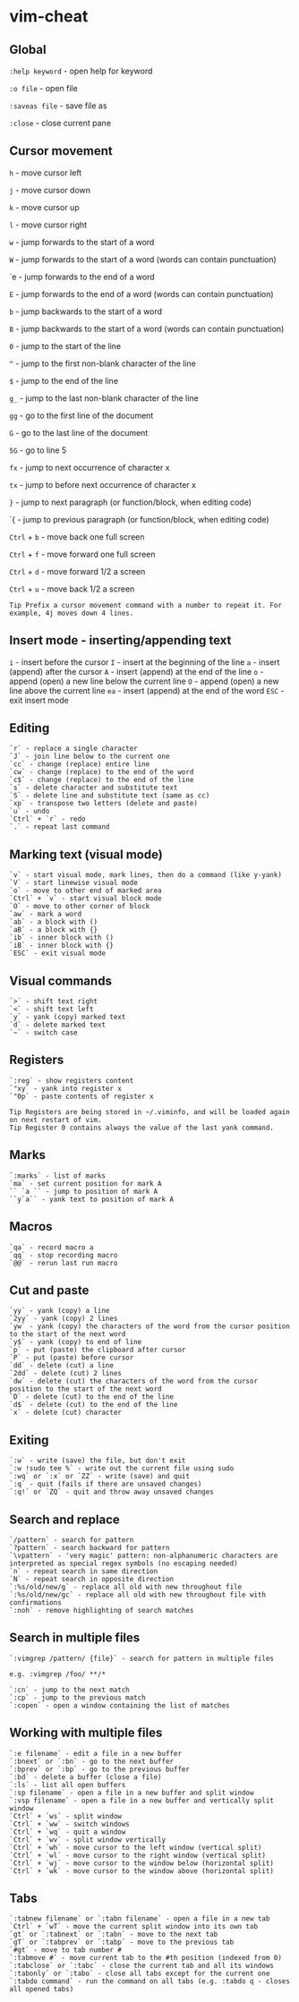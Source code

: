 # vim-cheat

## Global

 `:help keyword` - open help for keyword

 `:o file` - open file

 `:saveas file` - save file as

 `:close` - close current pane

## Cursor movement

 `h` - move cursor left

 `j` - move cursor down

 `k` - move cursor up

 `l` - move cursor right

 `w` - jump forwards to the start of a word

 `W` - jump forwards to the start of a word (words can contain punctuation)

 `e - jump forwards to the end of a word

 `E` - jump forwards to the end of a word (words can contain punctuation)

 `b` - jump backwards to the start of a word

 `B` - jump backwards to the start of a word (words can contain punctuation)

 `0` - jump to the start of the line

 `^` - jump to the first non-blank character of the line

 `$` - jump to the end of the line

 `g_` - jump to the last non-blank character of the line

 `gg` - go to the first line of the document

 `G` - go to the last line of the document

 `5G` - go to line 5

 `fx` - jump to next occurrence of character x

 `tx` - jump to before next occurrence of character x

 `}` - jump to next paragraph (or function/block, when editing code)

 `{ - jump to previous paragraph (or function/block, when editing code)

 `Ctrl` + `b` - move back one full screen

 `Ctrl` + `f` - move forward one full screen

 `Ctrl` + `d` - move forward 1/2 a screen

 `Ctrl` + `u` - move back 1/2 a screen

```
Tip Prefix a cursor movement command with a number to repeat it. For example, 4j moves down 4 lines.
```

## Insert mode - inserting/appending text

   `i` - insert before the cursor
   `I` - insert at the beginning of the line
   `a` - insert (append) after the cursor
   `A` - insert (append) at the end of the line
   `o` - append (open) a new line below the current line
   `O` - append (open) a new line above the current line
   `ea` - insert (append) at the end of the word
   `ESC` - exit insert mode

## Editing

    `r` - replace a single character
    `J` - join line below to the current one
    `cc` - change (replace) entire line
    `cw` - change (replace) to the end of the word
    `c$` - change (replace) to the end of the line
    `s` - delete character and substitute text
    `S` - delete line and substitute text (same as cc)
    `xp` - transpose two letters (delete and paste)
    `u` - undo
    `Ctrl` + `r` - redo
    `.` - repeat last command

## Marking text (visual mode)

    `v` - start visual mode, mark lines, then do a command (like y-yank)
    `V` - start linewise visual mode
    `o` - move to other end of marked area
    `Ctrl` + `v` - start visual block mode
    `O` - move to other corner of block
    `aw` - mark a word
    `ab` - a block with ()
    `aB` - a block with {}
    `ib` - inner block with ()
    `iB` - inner block with {}
    `ESC` - exit visual mode

## Visual commands

    `>` - shift text right
    `<` - shift text left
    `y` - yank (copy) marked text
    `d` - delete marked text
    `~` - switch case

## Registers

    `:reg` - show registers content
    `"xy` - yank into register x
    `"0p` - paste contents of register x

```
Tip Registers are being stored in ~/.viminfo, and will be loaded again on next restart of vim.
Tip Register 0 contains always the value of the last yank command.
```

## Marks

    `:marks` - list of marks
    `ma` - set current position for mark A
    `` `a `` - jump to position of mark A
    ``y`a`` - yank text to position of mark A

## Macros

    `qa` - record macro a
    `qq` - stop recording macro
    `@@` - rerun last run macro

## Cut and paste

    `yy` - yank (copy) a line
    `2yy` - yank (copy) 2 lines
    `yw` - yank (copy) the characters of the word from the cursor position to the start of the next word
    `y$` - yank (copy) to end of line
    `p` - put (paste) the clipboard after cursor
    `P` - put (paste) before cursor
    `dd` - delete (cut) a line
    `2dd` - delete (cut) 2 lines
    `dw` - delete (cut) the characters of the word from the cursor position to the start of the next word
    `D` - delete (cut) to the end of the line
    `d$` - delete (cut) to the end of the line
    `x` - delete (cut) character

## Exiting

    `:w` - write (save) the file, but don't exit
    `:w !sudo tee %` - write out the current file using sudo
    `:wq` or `:x` or `ZZ` - write (save) and quit
    `:q` - quit (fails if there are unsaved changes)
    `:q!` or `ZQ` - quit and throw away unsaved changes

## Search and replace

    `/pattern` - search for pattern
    `?pattern` - search backward for pattern
    `\vpattern` - 'very magic' pattern: non-alphanumeric characters are interpreted as special regex symbols (no escaping needed)
    `n` - repeat search in same direction
    `N` - repeat search in opposite direction
    `:%s/old/new/g` - replace all old with new throughout file
    `:%s/old/new/gc` - replace all old with new throughout file with confirmations
    `:noh` - remove highlighting of search matches

## Search in multiple files

    `:vimgrep /pattern/ {file}` - search for pattern in multiple files
```
e.g. :vimgrep /foo/ **/*
```
    `:cn` - jump to the next match
    `:cp` - jump to the previous match
    `:copen` - open a window containing the list of matches

## Working with multiple files

    `:e filename` - edit a file in a new buffer
    `:bnext` or `:bn` - go to the next buffer
    `:bprev` or `:bp` - go to the previous buffer
    `:bd` - delete a buffer (close a file)
    `:ls` - list all open buffers
    `:sp filename` - open a file in a new buffer and split window
    `:vsp filename` - open a file in a new buffer and vertically split window
    `Ctrl` + `ws` - split window
    `Ctrl` + `ww` - switch windows
    `Ctrl` + `wq` - quit a window
    `Ctrl` + `wv` - split window vertically
    `Ctrl` + `wh` - move cursor to the left window (vertical split)
    `Ctrl` + `wl` - move cursor to the right window (vertical split)
    `Ctrl` + `wj` - move cursor to the window below (horizontal split)
    `Ctrl` + `wk` - move cursor to the window above (horizontal split)

## Tabs

    `:tabnew filename` or `:tabn filename` - open a file in a new tab
    `Ctrl` + `wT` - move the current split window into its own tab
    `gt` or `:tabnext` or `:tabn` - move to the next tab
    `gT` or `:tabprev` or `:tabp` - move to the previous tab
    `#gt` - move to tab number #
    `:tabmove #` - move current tab to the #th position (indexed from 0)
    `:tabclose` or `:tabc` - close the current tab and all its windows
    `:tabonly` or `:tabo` - close all tabs except for the current one
    `:tabdo command` - run the command on all tabs (e.g. :tabdo q - closes all opened tabs)


